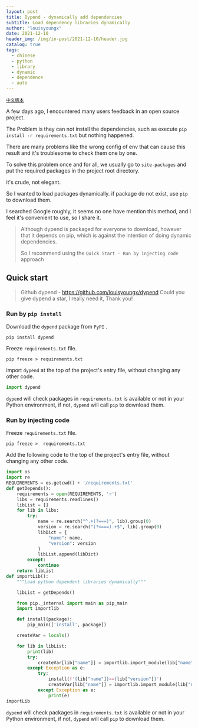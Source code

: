 ```yaml
---
layout: post
title: Dypend - dynamically add dependencies
subtitle: Load dependency libraries dynamically
author: "louisyoungx"
date: 2021-12-10
header_img: /img/in-post/2021-12-10/header.jpg
catalog: true
tags:
  - chinese
  - python
  - library
  - dynamic
  - dependence
  - auto
---
```


[`中文版本`](https://rocke.top/post/2021/12/11/dypend-dynamic-depends/)

A few days ago, I encountered many users feedback in an open source project.

<!-- more -->

The Problem is they can not install the dependencies, such as execute `pip install -r requirements.txt` but nothing happened.

There are many problems like the wrong config of env that can cause this result and it's troublesome to check them one by one.

To solve this problem once and for all, we usually go to `site-packages` and put the required packages in the project root directory.

it's crude, not elegant.

So I wanted to load packages dynamically. if package do not exist, use `pip` to download them. 

I searched Google roughly, it seems no one have mention this method, and I feel it's convenient to use, so I share it.

> Although dypend is packaged for everyone to download, however that it depends on pip, which is against the intention of doing dynamic dependencies.
>
> So I recommend using the `Quick Start - Run by injecting code` approach

## Quick start

> Github dypend - https://github.com/louisyoungx/dypend
> Could you give dypend a star, I really need it, Thank you! 

### Run by `pip install`

Download the `dypend`  package from `PyPI` .

```shell
pip install dypend
```

Freeze `requirements.txt`  file.

```shell
pip freeze > requirements.txt
```

import `dypend` at the top of the project's entry file, without changing any other code.

```python
import dypend
```

 ``dypend`` will check packages in ``requirements.txt`` is available or not in your Python environment, if not, ``dypend`` will call ``pip`` to download them.

### Run by injecting code

Freeze `requirements.txt`  file.

```shell
pip freeze >  requirements.txt
```

Add the following code to the top of the project's entry file, without changing any other code.

```python
import os
import re
REQUIREMENTS = os.getcwd() + '/requirements.txt'
def getDepends():
    requirements = open(REQUIREMENTS, 'r')
    libs = requirements.readlines()
    libList = []
    for lib in libs:
        try:
            name = re.search("^.+(?===)", lib).group(0)
            version = re.search("(?<===).+$", lib).group(0)
            libDict = {
                "name": name,
                "version": version
            }
            libList.append(libDict)
        except:
            continue
    return libList
def importLib():
    """Load python dependent libraries dynamically"""

    libList = getDepends()

    from pip._internal import main as pip_main
    import importlib

    def install(package):
        pip_main(['install', package])

    createVar = locals()

    for lib in libList:
        print(lib)
        try:
            createVar[lib["name"]] = importlib.import_module(lib["name"])
        except Exception as e:
            try:
                install(f'{lib["name"]}=={lib["version"]}')
                createVar[lib["name"]] = importlib.import_module(lib["name"])
            except Exception as e:
                print(e)
importLib
```

 ``dypend`` will check packages in ``requirements.txt`` is available or not in your Python environment, if not, ``dypend`` will call ``pip`` to download them.